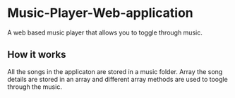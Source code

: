 # Music-Player-Web-application
A web based music player that allows you to toggle through music.
## How it works
All the songs in the applicaton are stored in a music folder. 
Array the song details are stored in an array and different array methods are used to toogle through the music.
